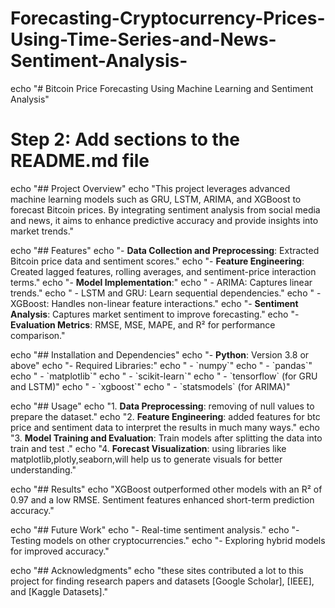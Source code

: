 # Forecasting-Cryptocurrency-Prices-Using-Time-Series-and-News-Sentiment-Analysis-
echo "# Bitcoin Price Forecasting Using Machine Learning and Sentiment Analysis"

# Step 2: Add sections to the README.md file
echo "## Project Overview" 
echo "This project leverages advanced machine learning models such as GRU, LSTM, ARIMA, and XGBoost to forecast Bitcoin prices. By integrating sentiment analysis from social media and news, it aims to enhance predictive accuracy and provide insights into market trends." 

echo "## Features" 
echo "- **Data Collection and Preprocessing**: Extracted Bitcoin price data and sentiment scores." 
echo "- **Feature Engineering**: Created lagged features, rolling averages, and sentiment-price interaction terms." 
echo "- **Model Implementation**:" 
echo "  - ARIMA: Captures linear trends." 
echo "  - LSTM and GRU: Learn sequential dependencies." 
echo "  - XGBoost: Handles non-linear feature interactions." 
echo "- **Sentiment Analysis**: Captures market sentiment to improve forecasting." 
echo "- **Evaluation Metrics**: RMSE, MSE, MAPE, and R² for performance comparison."

echo "## Installation and Dependencies" 
echo "- **Python**: Version 3.8 or above"
echo "- Required Libraries:"
echo "  - \`numpy\`" 
echo "  - \`pandas\`" 
echo "  - \`matplotlib\`" 
echo "  - \`scikit-learn\`" 
echo "  - \`tensorflow\` (for GRU and LSTM)"
echo "  - \`xgboost\`"
echo "  - \`statsmodels\` (for ARIMA)"

echo "## Usage" 
echo "1. **Data Preprocessing**: removing of null values to prepare the dataset." 
echo "2. **Feature Engineering**: added features for btc price and sentiment data to interpret the results in much many ways."
echo "3. **Model Training and Evaluation**: Train models after splitting the data into train and test ."
echo "4. **Forecast Visualization**: using libraries like matplotlib,plotly,seaborn,will help us to generate visuals for better understanding."

echo "## Results" 
echo "XGBoost outperformed other models with an R² of 0.97 and a low RMSE. Sentiment features enhanced short-term prediction accuracy." 

echo "## Future Work"
echo "- Real-time sentiment analysis."
echo "- Testing models on other cryptocurrencies." 
echo "- Exploring hybrid models for improved accuracy." 

echo "## Acknowledgments"
echo "these sites contributed a lot to this project for finding research papers and datasets [Google Scholar], [IEEE], and [Kaggle Datasets]."


